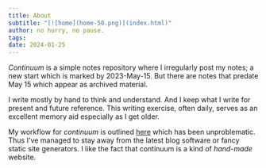 ```yaml
---
title: About
subtitle: "[![home](home-50.png)](index.html)"
author: no hurry, no pause.
tags: 
date: 2024-01-25
---
```

*Continuum* is a simple notes repository where I irregularly post my notes; a new start which is marked by 2023-May-15. But there are notes that predate May 15 which appear as archived material.

I write mostly by hand to think and understand. And I keep what I write for present and future reference. This writing exercise, often daily, serves as an excellent memory aid especially as I get older.

My workflow for *continuum* is outlined [here](2023-09-13-3-page-site.html) which has been unproblematic. Thus I've managed to stay away from the latest blog software or fancy static site generators. I like the fact that continuum is a kind of *hand-made* website.
